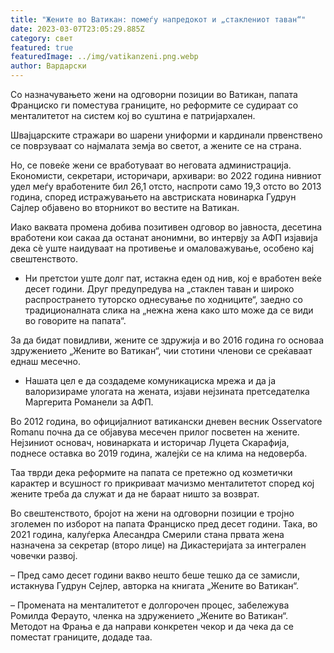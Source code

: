 ```yaml
---
title: "Жените во Ватикан: помеѓу напредокот и „стаклениот таван“"
date: 2023-03-07T23:05:29.885Z
category: свет
featured: true
featuredImage: ../img/vatikanzeni.png.webp
author: Вардарски
---
```


Со назначувањето жени на одговорни позиции во Ватикан, папата Франциско ги поместува границите, но реформите се судираат со менталитетот на систем кој во суштина е патријархален.

Швајцарските стражари во шарени униформи и кардинали првенствено се поврзуваат со најмалата земја во светот, а жените се на страна.

Но, се повеќе жени се вработуваат во неговата администрација. Економисти, секретари, историчари, архивари: во 2022 година нивниот удел меѓу вработените бил 26,1 отсто, наспроти само 19,3 отсто во 2013 година, според истражувањето на австриската новинарка Гудрун Сајлер објавено во вторникот во вестите на Ватикан.

Иако ваквата промена добива позитивен одговор во јавноста, десетина вработени кои сакаа да останат анонимни, во интервју за АФП изјавија дека сè уште наидуваат на противење и омаловажување, особено кај свештенството.

- Ни претстои уште долг пат, истакна еден од нив, кој е вработен веќе десет години. Друг предупредува на „стаклен таван и широко распространето туторско однесување по ходниците“, заедно со традиционалната слика на „нежна жена како што може да се види во говорите на папата“.

За да бидат повидливи, жените се здружија и во 2016 година го основаа здружението „Жените во Ватикан“, чии стотини членови се среќаваат еднаш месечно.

- Нашата цел е да создадеме комуникациска мрежа и да ја валоризираме улогата на жената, изјави нејзината претседателка Маргерита Романели за АФП.

Во 2012 година, во официјалниот ватикански дневен весник Osservatore Romanu почна да се објавува месечен прилог посветен на жените. Нејзиниот основач, новинарката и историчар Луцета Скарафија, поднесе оставка во 2019 година, жалејќи се на клима на недоверба.

Таа тврди дека реформите на папата се претежно од козметички карактер и всушност го прикриваат мачизмо менталитетот според кој жените треба да служат и да не бараат ништо за возврат.

Во свештенството, бројот на жени на одговорни позиции е тројно зголемен по изборот на папата Франциско пред десет години. Така, во 2021 година, калуѓерка Алесандра Смерили стана првата жена назначена за секретар (второ лице) на Дикастеријата за интегрален човечки развој.

– Пред само десет години вакво нешто беше тешко да се замисли, истакнува Гудрун Сејлер, авторка на книгата „Жените во Ватикан“.

– Промената на менталитетот е долгорочен процес, забележува Ромилда Ферауто, членка на здружението „Жените во Ватикан“. Методот на Фрања е да направи конкретен чекор и да чека да се поместат границите, додаде таа.
